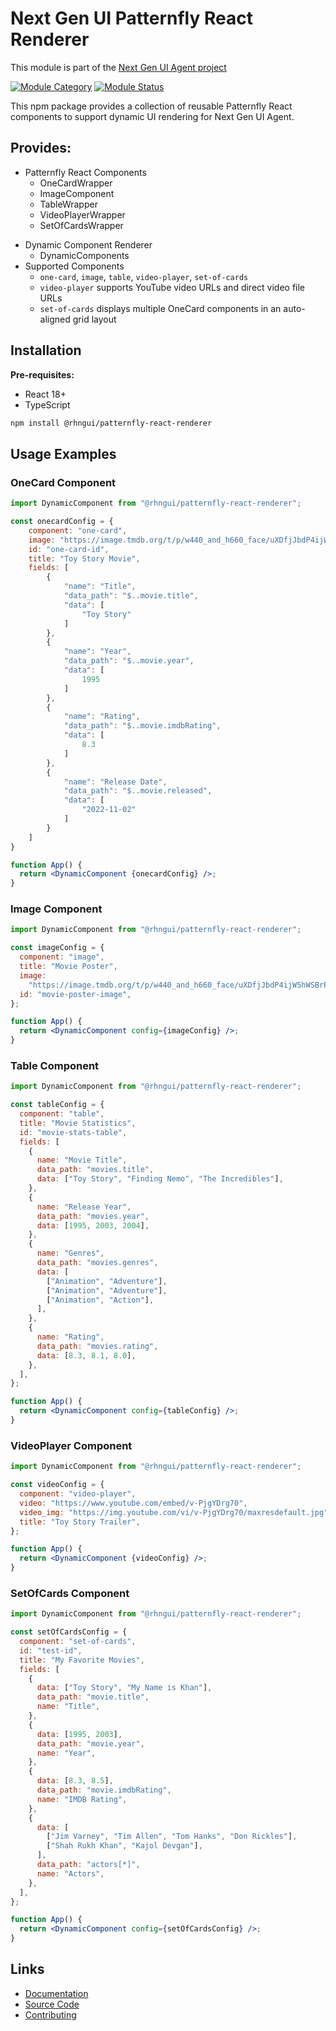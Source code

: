 # Next Gen UI Patternfly React Renderer

This module is part of the [Next Gen UI Agent project](https://github.com/RedHat-UX/next-gen-ui-agent)

[![Module Category](https://img.shields.io/badge/Module_Category-UI_Renderer-green)](https://github.com/RedHat-UX/next-gen-ui-agent)
[![Module Status](https://img.shields.io/badge/Module_Status-Tech_Preview-orange)](https://github.com/RedHat-UX/next-gen-ui-agent)

This npm package provides a collection of reusable Patternfly React components to support dynamic UI rendering for Next Gen UI Agent.

## Provides:

- Patternfly React Components
  - OneCardWrapper
  - ImageComponent
  - TableWrapper
  - VideoPlayerWrapper
  - SetOfCardsWrapper

* Dynamic Component Renderer
  - DynamicComponents
* Supported Components
  - `one-card`, `image`, `table`, `video-player`, `set-of-cards`
  - `video-player` supports YouTube video URLs and direct video file URLs
  - `set-of-cards` displays multiple OneCard components in an auto-aligned grid layout

## Installation

**Pre-requisites:**

- React 18+
- TypeScript

```bash
npm install @rhngui/patternfly-react-renderer
```

## Usage Examples

### OneCard Component

```jsx
import DynamicComponent from "@rhngui/patternfly-react-renderer";

const onecardConfig = {
    component: "one-card",
    image: "https://image.tmdb.org/t/p/w440_and_h660_face/uXDfjJbdP4ijW5hWSBrPrlKpxab.jpg",
    id: "one-card-id",
    title: "Toy Story Movie",
    fields: [
        {
            "name": "Title",
            "data_path": "$..movie.title",
            "data": [
                "Toy Story"
            ]
        },
        {
            "name": "Year",
            "data_path": "$..movie.year",
            "data": [
                1995
            ]
        },
        {
            "name": "Rating",
            "data_path": "$..movie.imdbRating",
            "data": [
                8.3
            ]
        },
        {
            "name": "Release Date",
            "data_path": "$..movie.released",
            "data": [
                "2022-11-02"
            ]
        }
    ]
}

function App() {
  return <DynamicComponent {onecardConfig} />;
}
```

### Image Component

```jsx
import DynamicComponent from "@rhngui/patternfly-react-renderer";

const imageConfig = {
  component: "image",
  title: "Movie Poster",
  image:
    "https://image.tmdb.org/t/p/w440_and_h660_face/uXDfjJbdP4ijW5hWSBrPrlKpxab.jpg",
  id: "movie-poster-image",
};

function App() {
  return <DynamicComponent config={imageConfig} />;
}
```

### Table Component

```jsx
import DynamicComponent from "@rhngui/patternfly-react-renderer";

const tableConfig = {
  component: "table",
  title: "Movie Statistics",
  id: "movie-stats-table",
  fields: [
    {
      name: "Movie Title",
      data_path: "movies.title",
      data: ["Toy Story", "Finding Nemo", "The Incredibles"],
    },
    {
      name: "Release Year",
      data_path: "movies.year",
      data: [1995, 2003, 2004],
    },
    {
      name: "Genres",
      data_path: "movies.genres",
      data: [
        ["Animation", "Adventure"],
        ["Animation", "Adventure"],
        ["Animation", "Action"],
      ],
    },
    {
      name: "Rating",
      data_path: "movies.rating",
      data: [8.3, 8.1, 8.0],
    },
  ],
};

function App() {
  return <DynamicComponent config={tableConfig} />;
}
```

### VideoPlayer Component

```jsx
import DynamicComponent from "@rhngui/patternfly-react-renderer";

const videoConfig = {
  component: "video-player",
  video: "https://www.youtube.com/embed/v-PjgYDrg70",
  video_img: "https://img.youtube.com/vi/v-PjgYDrg70/maxresdefault.jpg",
  title: "Toy Story Trailer",
};

function App() {
  return <DynamicComponent {videoConfig} />;
}
```

### SetOfCards Component

```jsx
import DynamicComponent from "@rhngui/patternfly-react-renderer";

const setOfCardsConfig = {
  component: "set-of-cards",
  id: "test-id",
  title: "My Favorite Movies",
  fields: [
    {
      data: ["Toy Story", "My Name is Khan"],
      data_path: "movie.title",
      name: "Title",
    },
    {
      data: [1995, 2003],
      data_path: "movie.year",
      name: "Year",
    },
    {
      data: [8.3, 8.5],
      data_path: "movie.imdbRating",
      name: "IMDB Rating",
    },
    {
      data: [
        ["Jim Varney", "Tim Allen", "Tom Hanks", "Don Rickles"],
        ["Shah Rukh Khan", "Kajol Devgan"],
      ],
      data_path: "actors[*]",
      name: "Actors",
    },
  ],
};

function App() {
  return <DynamicComponent config={setOfCardsConfig} />;
}
```

## Links

- [Documentation](https://redhat-ux.github.io/next-gen-ui-agent/guide/renderer/patternfly_npm/)
- [Source Code](https://github.com/RedHat-UX/next-gen-ui-agent/tree/main/libs_js/next_gen_ui_react)
- [Contributing](https://redhat-ux.github.io/next-gen-ui-agent/development/contributing/)
